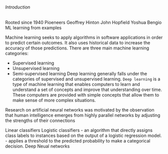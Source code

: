 ###### Introduction

Rooted since 1940
Pioeneers
    Geoffrey Hinton
    John Hopfield
    Yoshua Bengio
ML learning from examples

Machine learning seeks to apply algorithms in software applications in order to predict certain outcomes. It also uses historical data to increase the accuracy of those predictions. There are three main machine learning categories:
- Supervised learning
- Unsupervised learning
- Semi-supervised learning
Deep learning generally falls under the categories of supervised and unsupervised learning. `Deep learning` is a type of machine learning that enables computers to learn and understand a set of concepts and improve that understanding over time. These computers are provided with simple concepts that allow them to make sense of more complex situations.

Research on artificial neural networks was motivated by the observation that human intelligence emerges from highly parallel networks by adjusting the strengths of their connections

Linear classifiers
Logistic classifiers
    - an algorithm that directly assigns class labels to instances based on the output of a logistic regression model.
    - applies a threshold to the predicted probability to make a categorical decision.
Deep Neual networks